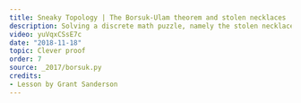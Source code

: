 ```yaml
---
title: Sneaky Topology | The Borsuk-Ulam theorem and stolen necklaces
description: Solving a discrete math puzzle, namely the stolen necklace problem, using topology, namely the Borsuk Ulam theorem
video: yuVqxCSsE7c
date: "2018-11-18"
topic: Clever proof
order: 7
source: _2017/borsuk.py
credits:
- Lesson by Grant Sanderson
---
```

